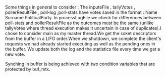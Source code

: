 Some things in general to consider :
    The inputeFile , tallyVotes , pollerResultFile , poll-log ,poll-stats have votes saved in the format : Name Surname PoliticalParty. In processLogFile we check for differences between poll-stats and pollerResultFile as the outcomes must be the same (unlike tallyVotes where thread execution makes it uncertain in case of duplicates).I chose to consider main as my master thread.We get the soket descriptors from the buffer in a LIFO order.When we shutdown, we complete the client's requests we had already started executing as well as the pending ones in the buffer. We update both the log and the statistics file every time we get a new vote.

Synching in buffer is being achieved with two condition variables that are protected by buf_mtx.
